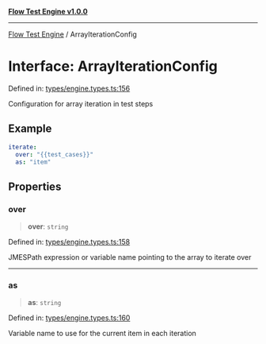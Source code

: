[**Flow Test Engine v1.0.0**](../README.md)

***

[Flow Test Engine](../globals.md) / ArrayIterationConfig

# Interface: ArrayIterationConfig

Defined in: [types/engine.types.ts:156](https://github.com/marcuspmd/flow-test/blob/c1e02fa49ac7e6bc58b50e23ea92679f9f2bcadb/src/types/engine.types.ts#L156)

Configuration for array iteration in test steps

## Example

```yaml
iterate:
  over: "{{test_cases}}"
  as: "item"
```

## Properties

### over

> **over**: `string`

Defined in: [types/engine.types.ts:158](https://github.com/marcuspmd/flow-test/blob/c1e02fa49ac7e6bc58b50e23ea92679f9f2bcadb/src/types/engine.types.ts#L158)

JMESPath expression or variable name pointing to the array to iterate over

***

### as

> **as**: `string`

Defined in: [types/engine.types.ts:160](https://github.com/marcuspmd/flow-test/blob/c1e02fa49ac7e6bc58b50e23ea92679f9f2bcadb/src/types/engine.types.ts#L160)

Variable name to use for the current item in each iteration
